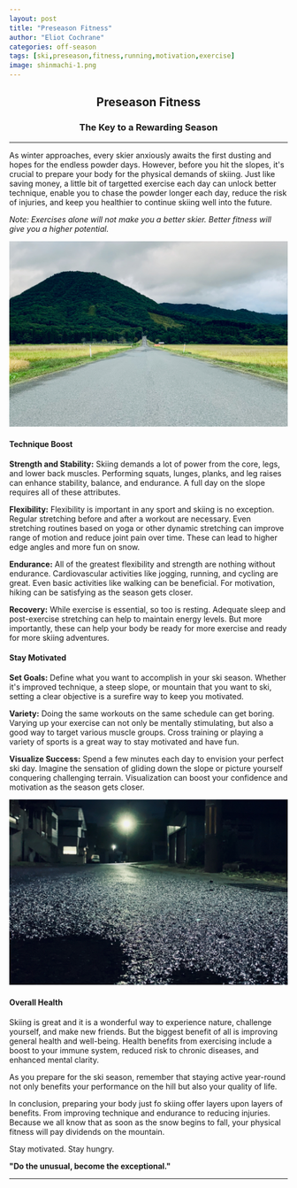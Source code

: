 ```yaml
---
layout: post
title: "Preseason Fitness"
author: "Eliot Cochrane"
categories: off-season
tags: [ski,preseason,fitness,running,motivation,exercise]
image: shinmachi-1.png
---
```


## <center>Preseason Fitness</center>
### <center>The Key to a Rewarding Season</center>

***

As winter approaches, every skier anxiously awaits the first dusting and hopes for the endless powder days. However, before you hit the slopes, it's crucial to prepare your body for the physical demands of skiing. Just like saving money, a little bit of targetted exercise each day can unlock better technique, enable you to chase the powder longer each day, reduce the risk of injuries, and keep you healthier to continue skiing well into the future.

*Note: Exercises alone will not make you a better skier. Better fitness will give you a higher potential.*

![Road leading up to ski area in fall](/assets/img/shinmachi-1.png)

#### Technique Boost

**Strength and Stability:** Skiing demands a lot of power from the core, legs, and lower back muscles. Performing squats, lunges, planks, and leg raises can enhance stability, balance, and endurance. A full day on the slope requires all of these attributes.

**Flexibility:** Flexibility is important in any sport and skiing is no exception. Regular stretching before and after a workout are necessary. Even stretching routines based on yoga or other dynamic stretching can improve range of motion and reduce joint pain over time. These can lead to higher edge angles and more fun on snow.

**Endurance:** All of the greatest flexibility and strength are nothing without endurance. Cardiovascular activities like jogging, running, and cycling are great. Even basic activities like walking can be beneficial. For motivation, hiking can be satisfying as the season gets closer.

**Recovery:** While exercise is essential, so too is resting. Adequate sleep and post-exercise stretching can help to maintain energy levels. But more importantly, these can help your body be ready for more exercise and ready for more skiing adventures.

#### Stay Motivated

**Set Goals:** Define what you want to accomplish in your ski season. Whether it's improved technique, a steep slope, or mountain that you want to ski, setting a clear objective is a surefire way to keep you motivated.

**Variety:** Doing the same workouts on the same schedule can get boring. Varying up your exercise can not only be mentally stimulating, but also a good way to target various muscle groups. Cross training or playing a variety of sports is a great way to stay motivated and have fun.

**Visualize Success:** Spend a few minutes each day to envision your perfect ski day. Imagine the sensation of gliding down the slope or picture yourself conquering challenging terrain. Visualization can boost your confidence and motivation as the season gets closer.

![Road at night after rain](/assets/img/nightrun-1.png)

#### Overall Health

Skiing is great and it is a wonderful way to experience nature, challenge yourself, and make new friends. But the biggest benefit of all is improving general health and well-being. Health benefits from exercising include a boost to your immune system, reduced risk to chronic diseases, and enhanced mental clarity.

As you prepare for the ski season, remember that staying active year-round not only benefits your performance on the hill but also your quality of life.

In conclusion, preparing your body just fo skiing offer layers upon layers of benefits. From improving technique and endurance to reducing injuries. Because we all know that as soon as the snow begins to fall, your physical fitness will pay dividends on the mountain.

Stay motivated.
Stay hungry.

**"Do the unusual, become the exceptional."**

***